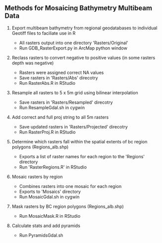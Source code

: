 Methods for Mosaicing Bathymetry Multibeam Data
------------------------------------------------

1) Export multibeam bathymetry from regional geodatabases to individual Geotiff files to faciliate use in R
   * All rasters output into one directory 'Rasters/Original'
   * Run GDB_RasterExport.py in ArcMap python window

2) Reclass rasters to convert negative to positive values (in some rasters depth was negative)
   * Rasters were assigned correct NA values
    * Save rasters in 'Rasters/Abs' direcotry
   * Run RasterAbs.R in RStudio

3) Resample all rasters to 5 x 5m grid using bilinear interpolation
   * Save rasters in 'Rasters/Resampled' direcotry
   * Run ResampleGdal.sh in cygwin
	
5) Add correct and full proj string to all 5m rasters
   * Save updated rasters in 'Rasters/Projected' direcotry
   * Run RasterProj.R in RStudio
	
4) Determine which rasters fall within the spatial extents of bc region polygons (Regions_alb.shp)
   * Exports a list of raster names for each region to the 'Regions' directory
   * Run 'RasterRegions.R' in RStudio

5) Mosaic rasters by region
   * Combines rasters into one mosaic for each region
   * Exports to 'Mosaics' directory
   * Run MosaicGdal.sh in cygwin
	
6) Mask rasters by BC region polygons (Regions_alb.shp)
   * Run MosaicMask.R in RStudio
   
7) Calculate stats and add pyramids
   * Run PyramidsGdal.sh